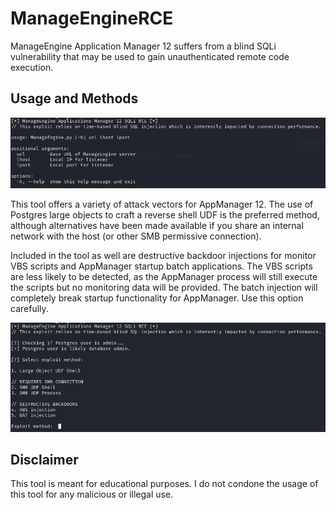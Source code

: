 # ManageEngineRCE
ManageEngine Application Manager 12 suffers from a blind SQLi vulnerability that may be used to gain unauthenticated remote code execution.

## Usage and Methods
![Python help menu](./helpmenu.png)

This tool offers a variety of attack vectors for AppManager 12. The use of Postgres large objects to craft a reverse shell UDF is the preferred method, although alternatives have been made available if you share an internal network with the host (or other SMB permissive connection).

Included in the tool as well are destructive backdoor injections for monitor VBS scripts and AppManager startup batch applications. The VBS scripts are less likely to be detected, as the AppManager process will still execute the scripts but no monitoring data will be provided. The batch injection will completely break startup functionality for AppManager. Use this option carefully.

![Methods menu](./methods.png)

## Disclaimer
This tool is meant for educational purposes. I do not condone the usage of this tool for any malicious or illegal use.
